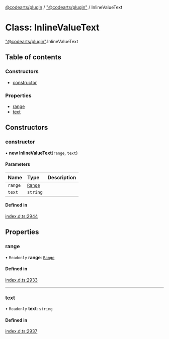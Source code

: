 [@codearts/plugin](../README.md) / ["@codearts/plugin"](../modules/_codearts_plugin_.md) / InlineValueText

# Class: InlineValueText

["@codearts/plugin"](../modules/_codearts_plugin_.md).InlineValueText

## Table of contents

### Constructors

- [constructor](codearts_plugin_.InlineValueText.md#constructor)

### Properties

- [range](codearts_plugin_.InlineValueText.md#range)
- [text](codearts_plugin_.InlineValueText.md#text)

## Constructors

### constructor

• **new InlineValueText**(`range`, `text`)

#### Parameters

| Name | Type | Description |
| :------ | :------ | :------ |
| `range` | [`Range`](codearts_plugin_.Range.md) |  |
| `text` | `string` |  |

#### Defined in

[index.d.ts:2944](https://github.com/huaweicloud/cloudide-plugin-api/blob/a4193a8/index.d.ts#L2944)

## Properties

### range

• `Readonly` **range**: [`Range`](codearts_plugin_.Range.md)

#### Defined in

[index.d.ts:2933](https://github.com/huaweicloud/cloudide-plugin-api/blob/a4193a8/index.d.ts#L2933)

___

### text

• `Readonly` **text**: `string`

#### Defined in

[index.d.ts:2937](https://github.com/huaweicloud/cloudide-plugin-api/blob/a4193a8/index.d.ts#L2937)
